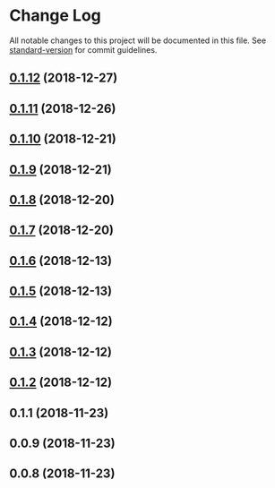 # Change Log

All notable changes to this project will be documented in this file. See [standard-version](https://github.com/conventional-changelog/standard-version) for commit guidelines.

<a name="0.1.12"></a>
## [0.1.12](https://github.com/natzcam/firepeer/compare/v0.1.11...v0.1.12) (2018-12-27)



<a name="0.1.11"></a>
## [0.1.11](https://github.com/natzcam/firepeer/compare/v0.1.10...v0.1.11) (2018-12-26)



<a name="0.1.10"></a>
## [0.1.10](https://github.com/natzcam/firepeer/compare/v0.1.9...v0.1.10) (2018-12-21)



<a name="0.1.9"></a>
## [0.1.9](https://github.com/natzcam/firepeer/compare/v0.1.8...v0.1.9) (2018-12-21)



<a name="0.1.8"></a>
## [0.1.8](https://github.com/natzcam/firepeer/compare/v0.1.7...v0.1.8) (2018-12-20)



<a name="0.1.7"></a>
## [0.1.7](https://github.com/natzcam/firepeer/compare/v0.1.6...v0.1.7) (2018-12-20)



<a name="0.1.6"></a>
## [0.1.6](https://github.com/natzcam/firepeer/compare/v0.1.5...v0.1.6) (2018-12-13)



<a name="0.1.5"></a>
## [0.1.5](https://github.com/natzcam/firepeer/compare/v0.1.4...v0.1.5) (2018-12-13)



<a name="0.1.4"></a>
## [0.1.4](https://github.com/natzcam/firepeer/compare/v0.1.3...v0.1.4) (2018-12-12)



<a name="0.1.3"></a>
## [0.1.3](https://github.com/natzcam/firepeer/compare/v0.1.2...v0.1.3) (2018-12-12)



<a name="0.1.2"></a>
## [0.1.2](https://github.com/natzcam/firepeer/compare/v0.1.1...v0.1.2) (2018-12-12)



<a name="0.1.1"></a>
## 0.1.1 (2018-11-23)



<a name="0.0.9"></a>
## 0.0.9 (2018-11-23)



<a name="0.0.8"></a>
## 0.0.8 (2018-11-23)
